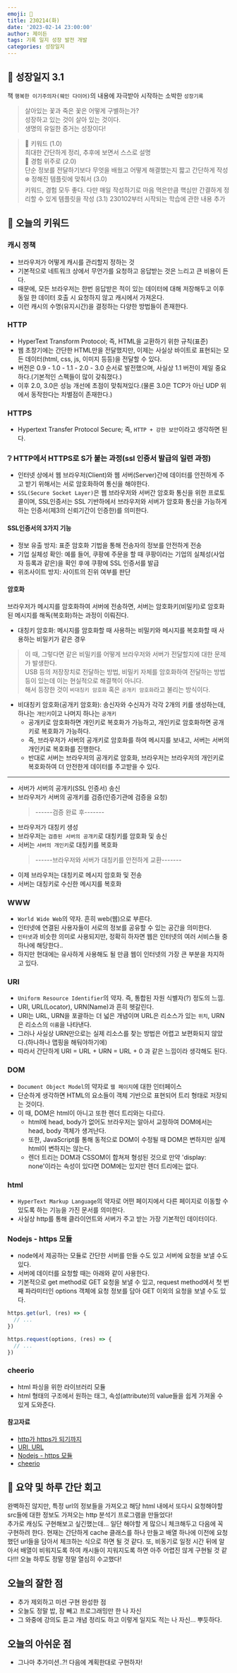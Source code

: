 ```yaml
---
emoji: 🌱
title: 230214(화)
date: '2023-02-14 23:00:00'
author: 제이든
tags: 기록 일지 성장 발전 개발
categories: 성장일지
---
```


## 🎄 성장일지 3.1

책 `행복한 이기주의자(웨인 다이어)`의 내용에 자극받아 시작하는 소박한 `성장기록`

> 살아있는 꽃과 죽은 꽃은 어떻게 구별하는가?<br/>
> 성장하고 있는 것이 살아 있는 것이다.<br/>
> 생명의 유일한 증거는 성장이다!

> 🌳 키워드 (1.0)<br/>
> 최대한 간단하게 정리, 추후에 보면서 스스로 설명<br/>
> 🍉 경험 위주로 (2.0)<br/>
> 단순 정보를 전달하기보다 무엇을 배웠고 어떻게 해결했는지 짧고 간단하게 작성<br/>
> ❄️ 정해진 템플릿에 맞춰서 (3.0)<br/>
> 키워드, 경험 모두 좋다. 다만 매일 작성하기로 마음 먹은만큼 핵심만 간결하게 정리할 수 있게 템플릿을 작성
> (3.1) 230102부터 시작되는 학습에 관한 내용 추가

## 🔑 오늘의 키워드

### 캐시 정책

- 브라우저가 어떻게 캐시를 관리할지 정하는 것
- 기본적으로 네트워크 상에서 무언가를 요청하고 응답받는 것은 느리고 큰 비용이 든다.
- 때문에, 모든 브라우저는 한번 응답받은 적이 있는 데이터에 대해 저장해두고 이후 동일 한 데이터 호출 시 요청하지 않고 캐시에서 가져온다.
- 이런 캐시의 수명(유지시간)을 결정하는 다양한 방법들이 존재한다.

### HTTP

- HyperText Transform Protocol; 즉, HTML을 교환하기 위한 규칙(표준)
- 웹 초창기에는 간단한 HTML만을 전달했지만, 이제는 사실상 바이트로 표현되는 모든 데이터(html, css, js, 이미지 등등)을 전달할 수 있다.
- 버전은 0.9 - 1.0 - 1.1 - 2.0 - 3.0 순서로 발전했으며, 사실상 1.1 버전이 제일 중요하다.(기본적인 스펙들이 많이 갖춰졌다.)
- 이후 2.0, 3.0은 성능 개선에 초점이 맞춰져있다.(물론 3.0은 TCP가 아닌 UDP 위에서 동작한다는 차별점이 존재한다.)

### HTTPS

- Hypertext Transfer Protocol Secure; 즉, `HTTP + 강한 보안`이라고 생각하면 된다.

### ❔ HTTP에서 HTTPS로 S가 붙는 과정(ssl 인증서 발급의 일련 과정)

- 인터넷 상에서 웹 브라우저(Client)와 웹 서버(Server)간에 데이터를 안전하게 주고 받기 위해서는 서로 암호화하여 통신을 해야한다.
- `SSL(Secure Socket Layer)`은 웹 브라우저와 서버간 암호화 통신을 위한 프로토콜이며, SSL인증서는 SSL 기반하에서 브라우저와 서버가 암호화 통신을 가능하게 하는 인증서(제3의 신뢰기간이 인증한)를 의미한다.

#### SSL인증서의 3가지 기능

- 정보 유출 방지: 표준 암호화 기법을 통해 전송자의 정보를 안전하게 전송
- 기업 실체성 확인: 예를 들어, 쿠팡에 주문을 할 때 쿠팡이라는 기업의 실체성(사업자 등록과 같은)을 확인 후에 쿠팡에 SSL 인증서를 발급
- 위조사이트 방지: 사이트의 진위 여부를 판단

#### 암호화

브라우저가 메시지를 암호화하여 서버에 전송하면, 서버는 암호화키(비밀키)로 암호화된 메시지를 해독(복호화)하는 과정이 이뤄진다.<br/>

- 대칭키 암호화: 메시지를 암호화할 때 사용하는 비밀키와 메시지를 복호화할 때 사용하는 비밀키가 같은 경우

> 이 때, 그렇다면 같은 비밀키를 어떻게 브라우저와 서버가 전달할지에 대한 문제가 발생한다.<br/>
> USB 등의 저장장치로 전달하는 방법, 비밀키 자체를 암호화하여 전달하는 방법 등이 있는데 이는 현실적으로 해결책이 아니다.<br/>
> 해서 등장한 것이 `비대칭키 암호화` 혹은 `공개키 암호화`라고 불리는 방식이다.

- 비대칭키 암호화(공개키 암호화): 송신자와 수신자가 각각 2개의 키를 생성하는데, 하나는 `개인키`이고 나머지 하나는 `공개키`
  - 공개키로 암호화하면 개인키로 복호화가 가능하고, 개인키로 암호화하면 공개키로 복호화가 가능하다.
  - 즉, 브라우저가 서버의 공개키로 암호화를 하여 메시지를 보내고, 서버는 서버의 개인키로 복호화를 진행한다.
  - 반대로 서버는 브라우저의 공개키로 암호화, 브라우저는 브라우저의 개인키로 복호화하여 더 안전한게 데이터를 주고받을 수 있다.

---

- 서버가 서버의 공개키(SSL 인증서) 송신
- 브라우저가 서버의 공개키를 검증(인증기관에 검증을 요청)
  > ------검증 완료 후-------
- 브라우저가 대칭키 생성
- 브라우저는 `검증된 서버의 공개키`로 대칭키를 암호화 및 송신
- 서버는 `서버의 개인키`로 대칭키를 복호화
  > ------브라우저와 서버가 대칭키를 안전하게 교환-------
- 이제 브라우저는 대칭키로 메시지 암호화 및 전송
- 서버는 대칭키로 수신한 메시지를 복호화

### WWW

- `World Wide Web`의 약자. 흔히 web(웹)으로 부른다.
- 인터넷에 연결된 사용자들이 서로의 정보를 공유할 수 있는 공간을 의미한다.
- `인터넷`과 비슷한 의미로 사용되지만, 정확히 하자면 웹은 인터넷의 여러 서비스들 중 하나에 해당한다..
- 하지만 현대에는 유사하게 사용해도 될 만큼 웹이 인터넷의 가장 큰 부분을 차지하고 있다.

### URI

- `Uniform Resource Identifier`의 약자. 즉, 통합된 자원 식별자(?) 정도의 느낌.
- URI, URL(Locator), URN(Name)과 흔히 헷갈린다.
- URI는 URL, URN을 포괄하는 더 넓은 개념이며 URL은 리소스가 있는 `위치`, URN은 리소스의 `이름`을 나타낸다.
- 그러나 사실상 URN만으로는 실제 리소스를 찾는 방법은 어렵고 보편화되지 않았다.(하나하나 맵핑을 해둬야하기에)
- 따라서 간단하게 URI = URL + URN = URL + 0 과 같은 느낌이라 생각해도 된다.

### DOM

- `Document Object Model`의 약자로 `웹 페이지`에 대한 인터페이스
- 단순하게 생각하면 HTML의 요소들이 객체 기반으로 표현되어 트리 형태로 저장되는 것이다.
- 이 때, DOM은 html이 아니고 또한 렌더 트리와는 다르다.
  - html에 head, body가 없어도 브라우저는 알아서 교정하여 DOM에서는 head, body 객체가 생겨난다.
  - 또한, JavaScript를 통해 동적으로 DOM이 수정될 때 DOM은 변하지만 실제 html이 변하지는 않는다.
  - 렌더 트리는 DOM과 CSSOM이 합쳐져 형성된 것으로 만약 'display: none'이라는 속성이 있다면 DOM에는 있지만 렌더 트리에는 없다.

### html

- `HyperText Markup Language`의 약자로 어떤 페이지에서 다른 페이지로 이동할 수 있도록 하는 기능을 가진 문서를 의미한다.
- 사실상 http를 통해 클라이언트와 서버가 주고 받는 가장 기본적인 데이터이다.

### Nodejs - https 모듈

- node에서 제공하는 모듈로 간단한 서버를 만들 수도 있고 서버에 요청을 보낼 수도 있다.
- 서버에 데이터를 요청할 때는 아래와 같이 사용한다.
- 기본적으로 get method로 GET 요청을 보낼 수 있고, request method에서 첫 번째 파라미터인 options 객체에 요청 정보를 담아 GET 이외의 요청을 보낼 수도 있다.

```ts
https.get(url, (res) => {
  // ...
})

https.request(options, (res) => {
  // ...
})
```

### cheerio

- html 파싱을 위한 라이브러리 모듈
- html 형태의 구조에서 원하는 태그, 속성(attribute)의 value들을 쉽게 가져올 수 있게 도와준다.

#### 참고자료

- [http가 https가 되기까지](https://jaydenlee1116.github.io/%EA%B7%B8%EB%95%8C%EA%B7%B8%EB%95%8C%EA%B8%B0%EB%A1%9D/%EB%A9%98%ED%86%A0%EB%A7%81/221004-fl/)
- [URI, URL](https://velog.io/@jch9537/URI-URL)
- [Nodejs - https 모듈](https://nodejs.org/dist/latest-v19.x/docs/api/https.html)
- [cheerio](https://cheerio.js.org/)

## 📝 요약 및 하루 간단 회고

완벽하진 않지만, 특정 url의 정보들을 가져오고 해당 html 내에서 또다시 요청해야할 src들에 대한 정보도 가져오는 http 분석기 프로그램을 만들었다!<br/>
추가로 캐싱도 구현해보고 싶긴했는데... 일단 해야할 게 많으니 체크해두고 다음에 꼭 구현하려 한다. 현재는 간단하게 cache 클래스를 하나 만들고 배열 하나에
이전에 요청했던 url들을 담아서 체크하는 식으로 하면 될 것 같다. 또, 비동기로 일정 시간 뒤에 알아서 배열이 비워지도록 하여 캐시들이 지워지도록 하면 아주 어렵진 않게
구현될 것 같다!!! 오늘 하루도 정말 정말 열심히 수고했다!

## 오늘의 잘한 점

- 추가 제외하고 미션 구현 완성한 점
- 오늘도 정말 밥, 잠 빼고 프로그래밍만 한 나 자신
- 그 와중에 강의도 듣고 개념 정리도 하고 이렇게 일지도 적는 나 자신... 뿌듯하다.

## 오늘의 아쉬운 점

- 그나마 추가미션..?! 다음에 계획한대로 구현하자!

```toc

```

